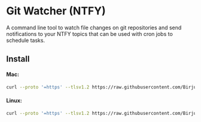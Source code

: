 # Git Watcher (NTFY)

A command line tool to watch file changes on git repositories and send notifications to your NTFY topics that can be
used with cron jobs to schedule tasks.

## Install

#### Mac:

```bash
curl --proto '=https' --tlsv1.2 https://raw.githubusercontent.com/BirjuVachhani/git_watcher/main/install_mac.sh -sSf | bash
```

#### Linux:

```bash
curl --proto '=https' --tlsv1.2 https://raw.githubusercontent.com/BirjuVachhani/git_watcher/main/install_linux.sh -sSf | bash
```
